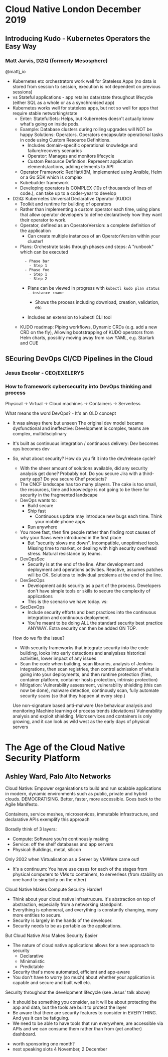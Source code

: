 # Cloud Native London December 2019

## Introducing Kudo - Kubernetes Operators the Easy Way
### Matt Jarvis, D2iQ (formerly Mesosphere)
@mattj_io
- Kubernetes etc orchestrators work well for Stateless Apps (no data is stored from session to session, execution is not dependent on previous sessions)
- vs Stateful applications - app retains data/state throughout lifecycle (either SQL as a whole or as a synchronised app)
- Kubernetes works well for stateless apps, but not so well for apps that require stable networking/state
  - Enter: StatefulSets: Helps, but Kubernetes doesn't actually know what's going on inside pods.
  - Example: Database clusters during rolling upgrades will NOT be happy
Solutions: Operators. Operators encapsulate operational tasks in code using Custom Resource Definitions.
    - Includes domain-specific operational knowledge and failure/recovery scenarios
    - Operator: Manages and monitors lifecycle
    - Custom Resource Definition: Represent application elements/actions, adding elements to API
  - Operator Framework: RedHat/IBM, implemented using Ansible, Helm or a Go SDK which is complex
  - Kubebuilder framework
  - Developing operators is COMPLEX (10s of thousands of lines of code.), can take up to a coder-year to develop
- D2iQ: Kubernetes Universal Declarative Operator (KUDO)
  - Toolkit and runtime for building of operators
  - Rather than implementing a custom operator each time, using plans that allow operator developers to define declaratively how they want their operator to work.
  - Operator, defined as an OperatorVersion: a complete definition of the application
    - Can create multiple instances of an OperatorVersion within your cluster!
  - Plans: Orchestrate tasks through phases and steps: A "runbook" which can be executed
    ```- Plan foo
      - Phase bar
        - Step 1
      - Phase foo
        - Step 1
        - Step 2
    ```
    - Plans can be viewed in progress with `kubectl kudo plan status --instance :name`
      - Shows the process including download, creation, validation, etc

    - Includes an extension to kubectl CLI tool
  - KUDO roadmap: Piping workflows, Dynamic CRDs (e.g. add a new CRD on the fly), Allowing bootstrapping of KUDO operators from Helm charts, possibly moving away from raw YAML, e.g. Starlark and CUE

## SEcuring DevOps CI/CD Pipelines in the Cloud
### Jesus Escolar - CEO/EXELERYS
### How to framework cybersecurity into DevOps thinking and process
Physical -> Virtual -> Cloud machines -> Containers -> Serverless

What means the word DevOps? - It's an OLD concept
- It was always there but unseen
The original dev model became dysfunctional and ineffective: Development is complex, teams are complex, multidisciplinary
- It's built as continuous integration / continuous delivery: Dev becomes ops becomes dev
- So, what about security? How do you fit it into the dev/release cycle?
  - With the sheer amount of solutions available, did any security analysis get done? Probably not. Do you secure Jira with a third-party app? Do you secure Chef products?
  - The CNCF landscape has too many players. The cake is too small, the resources, time and knowledge is not going to be there for security in the fragmented landscape
  - DevOps wants to:
    - Build secure
    - Ship fast
      - Continuous update may introduce new bugs each time. Think your mobile phone apps
    - Run anywhere
  - You move fast, then fire people rather than finding root causes of why your flaws were introduced in the first place
    - But "security slows me down". Incompatible, unoptimised tools. Missing time to market, or dealing with high security overhead stress. Natural resistance by teams.
  - DevOpsSec
    - Security is at the end of the line. After development and deployment and operations activities. Reactive, assumes patches will be OK. Solutions to individual problems at the end of the line.
  - DevSecOps
    - Development adds security as a part of the process. Developers don't have simple tools or skills to secure the complexity of applications
    - This is the scenario we have today.
  vs:
  - SecDevOps
    - Include security efforts and best practices into the continuous integration and continuous deployment.
    - You're meant to be doing ALL the standard security best practice ANYWAY. Extra security can then be added ON TOP.

  How do we fix the issue?
    - With security frameworks that integrate security into the code building, looks into early detections and analysises historical activities, lower impact of any issues
    - Scan the code when building, scan libraries, analysis of Jenkins integrations, then scan registries, then control admission of what is going into your deployments, and then runtime protection (files, container platform, container hosts protection, intrinsic protection)
    - Mitigation: Vulnerability assessment, vulnerability shielding (this can now be done), malware detection, continously scan, fully automate security scans (so that they happen at every step.)
    
    Use non-signature based anti-malware
    Use behaviour analysis and monitoring
    Machine learning of process trends (deviations)
    Vulnerability analysis and exploit shielding. Microservices and containers is only growing, and it can look as wild west as the early days of physical servers

# The Age of the Cloud Native Security Platform
## Ashley Ward, Palo Alto Networks

Cloud Native: Empower organisations to build and run scalable applications in modern, dynamic environments such as public, private and hybrid clouds. DEMOCRATISING. Better, faster, more accessible. Goes back to the Agile Manifesto.

Containers, service meshes, microservices, immutable infrastructure, and declarative APIs exemplify this approach

Boradly think of 3 layers:
- Compute: Software you're continously making
- Service: off the shelf databases and app servers
- Physical: Buildings, metal, silicon

Only 2002 when Virtualisation as a Server by VMWare came out!
  - It's a continuum: You have use cases for each of the stages from physical computers to VMs to containers, to serverless (from stability on one hand to simplicity on the other)

Cloud Native Makes Compute Security Harder!
  - Think about your cloud native infrastrucure. It's abstraction on top of abstraction, especially from a networking standpoint.
  - Everything is ephemeral, and everything is constantly changing, many more entities to secure.
  - Security is largely in the hands of the developer.
  - Security needs to be as portable as the applications.

But Cloud Native Also Makes Security Easier
  - The nature of cloud native applications allows for a new approach to security
    - Declarative
    - Minimalistic
    - Predictable
  - Security that's more automated, efficient and app-aware
  - You don't have to worry (so much) about whether your application is capable and secure and built well etc.

Security throughout the development lifecycle (see Jesus' talk above)
  - It should be something you consider, as it will be about protecting the app and data, but the tools are built to protect the layer
  - Be aware that there are security features to consider in EVERYTHING. And yes it can be fatiguing.
  - We need to be able to have tools that run everywhere, are accessible via APIs and we can consume them rather than from (yet another) dashboard.

* worth sponsoring one month?
* next speaking slots 4 November, 2 December